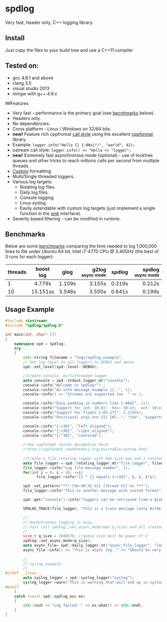 # spdlog

Very fast, header only, C++ logging library.

## Install
Just copy the files to your build tree and use a C++11 compiler

## Tested on:
* gcc 4.8.1 and above
* clang 3.5
* visual studio 2013
* mingw with g++ 4.9.x

##Features
* Very fast - performance is the primary goal (see [becnhmarks](#benchmarks) below).
* Headers only.
* No dependencies.
* Cross platform - Linux / Windows on 32/64 bits.
* **new!** Feature rich cppfromat [call style](http://cppformat.readthedocs.org/en/stable/syntax.html) using the excellent [cppformat](http://cppformat.github.io/) library.
* Example: ```logger.info("Hello {} {:08x}!!", "world", 42);```
* ostream call style: ```logger.info() << "Hello << "logger";```
* **new!** Extremely fast asynchronous mode (optional) - use of lockfree queues and other tricks to reach millions  calls per second from multiple threads.
* [Custom](https://github.com/gabime/spdlog/wiki/Custom-formatting) formatting.
* Multi/Single threaded loggers.
* Various log targets:
    * Rotating log files.
    * Daily log files.
    * Console logging.
    * Linux syslog.
    * Easily extendable with custom log targets  (just implement a single function in the [sink](include/spdlog/sinks/sink.h) interface).
* Severity based filtering - can be modified in runtime.



## Benchmarks

Below are some [benchmarks](bench) comparing the time needed to log 1,000,000 lines to file under Ubuntu 64 bit, Intel i7-4770 CPU @ 3.40GHz (the best of 3 runs for each logger):

|threads|boost log|glog|g2log <sup>async mode</sup>|spdlog|spdlog <sup>async mode</sup>|
|-------|:-------:|:-----:|------:|------:|------:|
|1|4.779s|1.109s|3.155s|0.319s|0.212s
|10|15.151ss|3.546s|3.500s|0.641s|0.199s|


## Usage Example
```c++
#include <iostream>
#include "spdlog/spdlog.h"

int main(int, char* [])
{
    namespace spd = spdlog;
    try
    {
        std::string filename = "logs/spdlog_example";
        // Set log level to all loggers to DEBUG and above
        spd::set_level(spd::level::DEBUG);

        //Create console, multithreaded logger
        auto console = spd::stdout_logger_mt("console");
        console->info("Welcome to spdlog!") ;
        console->info("An info message example {}..", 1);
        console->info() << "Streams are supported too  " << 1;

        console->info("Easy padding in numbers like {:08d}", 12);
        console->info("Support for int: {0:d};  hex: {0:x};  oct: {0:o}; bin: {0:b}", 42);
        console->info("Support for floats {:03.2f}", 1.23456);
        console->info("Positional args are {1} {0}..", "too", "supported");

        console->info("{:<30}", "left aligned");
        console->info("{:>30}", "right aligned");
        console->info("{:^30}", "centered");
        
        //See cppformat syntax documation here:
        //http://cppformat.readthedocs.org/en/stable/syntax.html
        
        //Create a file rotating logger with 5mb size max and 3 rotated files
        auto file_logger = spd::rotating_logger_mt("file_logger", filename, 1024 * 1024 * 5, 3);
        file_logger->info("Log file message number", 1);
        for(int i = 0; i < 10; ++i)
		      file_logger->info("{} * {} equals {:>10}", i, i, i*i);

        spd::set_pattern("*** [%H:%M:%S %z] [thread %t] %v ***");
        file_logger->info("This is another message with custom format");

        spd::get("console")->info("loggers can be retrieved from a global registry using the spdlog::get(logger_name) function");

        SPDLOG_TRACE(file_logger, "This is a trace message (only #ifdef _DEBUG)", 123);

        //
        // Asynchronous logging is easy..
        // Just call spdlog::set_async_mode(max_q_size) and all created loggers from now on will be asynchronous..
        //
        size_t q_size = 1048576; //queue size must be power of 2
        spdlog::set_async_mode(q_size);
        auto async_file= spd::daily_logger_st("async_file_logger", "logs/async_log.txt");
        async_file->info() << "This is async log.." << "Should be very fast!";
        
        //
        // syslog example
        //
#ifdef __linux__
        auto syslog_logger = spd::syslog_logger("syslog");
        syslog_logger->warn("This is warning that will end up in syslog. This is Linux only!");
#endif
    }
    catch (const spd::spdlog_ex& ex)
    {
        std::cout << "Log failed: " << ex.what() << std::endl;
    }
}

```
